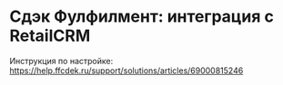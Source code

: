 # Сдэк Фулфилмент: интеграция с RetailCRM
Инструкция по настройке: https://help.ffcdek.ru/support/solutions/articles/69000815246